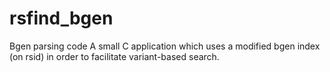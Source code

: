 # rsfind_bgen
Bgen parsing code
A small C application which uses a modified bgen index (on rsid) in order to facilitate variant-based search.
